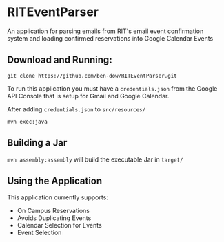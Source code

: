 # RITEventParser
An application for parsing emails from RIT's email event confirmation system and loading confirmed reservations into Google Calendar Events


## Download and Running:

` git clone https://github.com/ben-dow/RITEventParser.git `

To run this application you must have a `credentials.json` from the Google API Console that is setup for Gmail and Google Calendar. 

After adding `credentials.json` to `src/resources/`

`mvn exec:java`

## Building a Jar

`mvn assembly:assembly` will build the executable Jar in `target/`


## Using the Application

This application currently supports:
- On Campus Reservations
- Avoids Duplicating Events
- Calendar Selection for Events
- Event Selection

